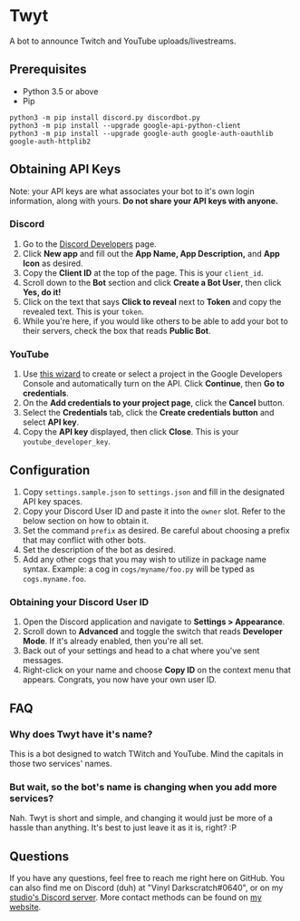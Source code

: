 # Twyt
A bot to announce Twitch and YouTube uploads/livestreams.

## Prerequisites

- Python 3.5 or above
- Pip

```
python3 -m pip install discord.py discordbot.py
python3 -m pip install --upgrade google-api-python-client
python3 -m pip install --upgrade google-auth google-auth-oauthlib google-auth-httplib2
```

## Obtaining API Keys

Note: your API keys are what associates your bot to it's own login information, along with yours.  **Do not share your API keys with anyone.**

### Discord

1. Go to the [Discord Developers](https://discordapp.com/developers/applications/me) page.
2. Click **New app** and fill out the **App Name, App Description,** and **App Icon** as desired.
3. Copy the **Client ID** at the top of the page.  This is your `client_id`.
4. Scroll down to the **Bot** section and click **Create a Bot User**, then click **Yes, do it!**
5. Click on the text that says **Click to reveal** next to **Token** and copy the revealed text.  This is your `token`.
6. While you're here, if you would like others to be able to add your bot to their servers, check the box that reads **Public Bot**.

### YouTube

1. Use [this wizard](https://console.developers.google.com/flows/enableapi?apiid=youtube) to create or select a project in the Google Developers Console and automatically turn on the API. Click **Continue**, then **Go to credentials**.
2. On the **Add credentials to your project page**, click the **Cancel** button.
3. Select the **Credentials** tab, click the **Create credentials button** and select **API key**.
4. Copy the **API key** displayed, then click **Close**.  This is your `youtube_developer_key`.

## Configuration

1. Copy `settings.sample.json` to `settings.json` and fill in the designated API key spaces.
2. Copy your Discord User ID and paste it into the `owner` slot.  Refer to the below section on how to obtain it.
3. Set the command `prefix` as desired.  Be careful about choosing a prefix that may conflict with other bots.
4. Set the description of the bot as desired.
5. Add any other cogs that you may wish to utilize in package name syntax.  Example: a cog in `cogs/myname/foo.py` will be typed as `cogs.myname.foo`.

### Obtaining your Discord User ID

1. Open the Discord application and navigate to **Settings > Appearance**.
2. Scroll down to **Advanced** and toggle the switch that reads **Developer Mode**.  If it's already enabled, then you're all set.
3. Back out of your settings and head to a chat where you've sent messages.
4. Right-click on your name and choose **Copy ID** on the context menu that appears.  Congrats, you now have your own user ID.

## FAQ

### Why does Twyt have it's name?

This is a bot designed to watch TWitch and YouTube.  Mind the capitals in those two services' names.

### But wait, so the bot's name is changing when you add more services?

Nah.  Twyt is short and simple, and changing it would just be more of a hassle than anything.  It's best to just leave it as it is, right?  :P

## Questions

If you have any questions, feel free to reach me right here on GitHub.  You can also find me on Discord (duh) at "Vinyl Darkscratch#0640", or on my [studio's Discord server](https://discord.gg/45EQCKS).  More contact methods can be found on [my website](http://www.queengoob.org).
